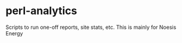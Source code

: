 perl-analytics
==============

Scripts to run one-off reports, site stats, etc. This is mainly for Noesis Energy
